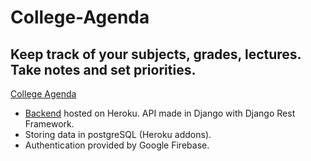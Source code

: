 # College-Agenda

## Keep track of your subjects, grades, lectures. Take notes and set priorities.

[College Agenda](https://fedetoledo.github.io/College-Agenda)

* [Backend](https://github.com/fedetoledo/agenda-vue-api) hosted on Heroku. API made in Django with Django Rest Framework.
* Storing data in postgreSQL (Heroku addons).
* Authentication provided by Google Firebase.
